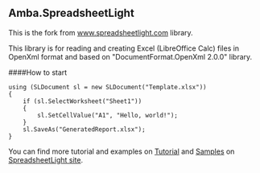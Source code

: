 ## Amba.SpreadsheetLight

This is the fork from www.spreadsheetlight.com library.

This library is for reading and creating Excel (LibreOffice Calc) files in OpenXml format and based on "DocumentFormat.OpenXml 2.0.0" library.

####How to start
    
    using (SLDocument sl = new SLDocument("Template.xlsx"))
    {
        if (sl.SelectWorksheet("Sheet1"))
        {
            sl.SetCellValue("A1", "Hello, world!");
        }
        sl.SaveAs("GeneratedReport.xlsx");
    }

You can find more tutorial and examples on [Tutorial](http://spreadsheetlight.com/tutorial/) and [Samples](http://spreadsheetlight.com/sample-code/) on [SpreadsheetLight site](www.spreadsheetlight.com).

